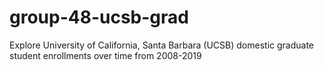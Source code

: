 # group-48-ucsb-grad
Explore University of California, Santa Barbara (UCSB) domestic graduate student enrollments over time from 2008-2019
